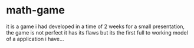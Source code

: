 # math-game
it is a game i had developed in a time of 2 weeks for a small presentation, the game is not perfect it has its flaws 
but its the first full to working model of a application i have...
